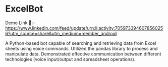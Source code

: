 # ExcelBot

Demo Link 🔗:- https://www.linkedin.com/feed/update/urn:li:activity:7059733946078560256?utm_source=share&utm_medium=member_android

A Python-based bot capable of searching and retrieving data from Excel sheets using voice commands. Utilized the pandas library to process and manipulate data. Demonstrated effective communication between different technologies (voice input/output and spreadsheet operations).
